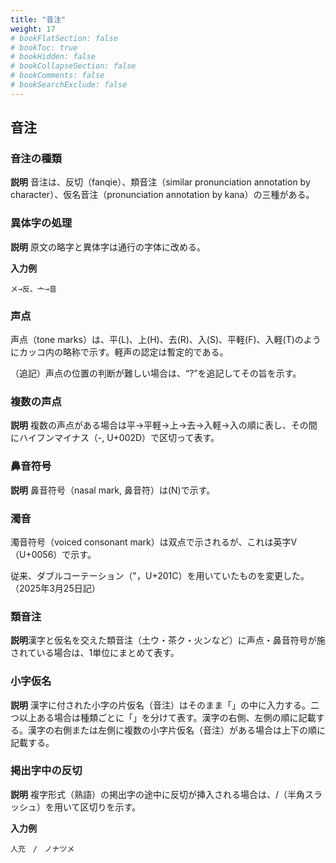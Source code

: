 ```yaml
---
title: "音注"
weight: 17
# bookFlatSection: false
# bookToc: true
# bookHidden: false
# bookCollapseSection: false
# bookComments: false
# bookSearchExclude: false
---
```


## 音注
### 音注の種類

**説明**
音注は、反切（fanqie）、類音注（similar pronunciation annotation by character）、仮名音注（pronunciation annotation by kana）の三種がある。

### 異体字の処理
**説明**
原文の略字と異体字は通行の字体に改める。

**入力例**

    メ→反、亠→音

### 声点

声点（tone marks）は、平(L)、上(H)、去(R)、入(S)、平軽(F)、入軽(T)のようにカッコ内の略称で示す。軽声の認定は暫定的である。

（追記）声点の位置の判断が難しい場合は、“?”を追記してその旨を示す。

### 複数の声点
**説明**
複数の声点がある場合は平→平軽→上→去→入軽→入の順に表し、その間にハイフンマイナス（-, U+002D）で区切って表す。

### 鼻音符号
**説明**
鼻音符号（nasal mark, 鼻音符）は(N)で示す。

### 濁音

濁音符号（voiced consonant mark）は双点で示されるが、これは英字V（U+0056）で示す。

従来、ダブルコーテーション（"，U+201C）を用いていたものを変更した。（2025年3月25日記）

### 類音注
**説明**漢字と仮名を交えた類音注（土ウ・茶ク・火ンなど）に声点・鼻音符号が施されている場合は、1単位にまとめて表す。

### 小字仮名
**説明**
漢字に付された小字の片仮名（音注）はそのまま「」の中に入力する。二つ以上ある場合は種類ごとに「」を分けて表す。漢字の右側、左側の順に記載する。漢字の右側または左側に複数の小字片仮名（音注）がある場合は上下の順に記載する。

### 掲出字中の反切
**説明**
複字形式（熟語）の掲出字の途中に反切が挿入される場合は、/（半角スラッシュ）を用いて区切りを示す。

**入力例**

    人充　/　ノナツメ

